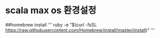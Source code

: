 # scala max os 환경설정

##homebrew install
'''
ruby -e "$(curl -fsSL https://raw.githubusercontent.com/Homebrew/install/master/install)"
'''

